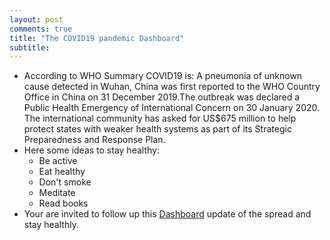 ```yaml
---
layout: post
comments: true
title: "The COVID19 pandemic Dashboard"
subtitle: 
---
```


* According to WHO Summary COVID19 is: A pneumonia of unknown cause detected in Wuhan, China was first reported to the WHO Country Office in China on 31 December 2019.The outbreak was declared a Public Health Emergency of International Concern on 30 January 2020. The international community has asked for US$675 million to help protect states with weaker health systems as part of its Strategic Preparedness and Response Plan.
* Here some ideas to stay healthy:
   * Be active
   * Eat healthy 
   * Don't smoke
   * Meditate
   * Read books
* Your are invited to follow up this [Dashboard](https://mesfind.shinyapps.io/covid19_et/) update of the spread and stay healthly.



